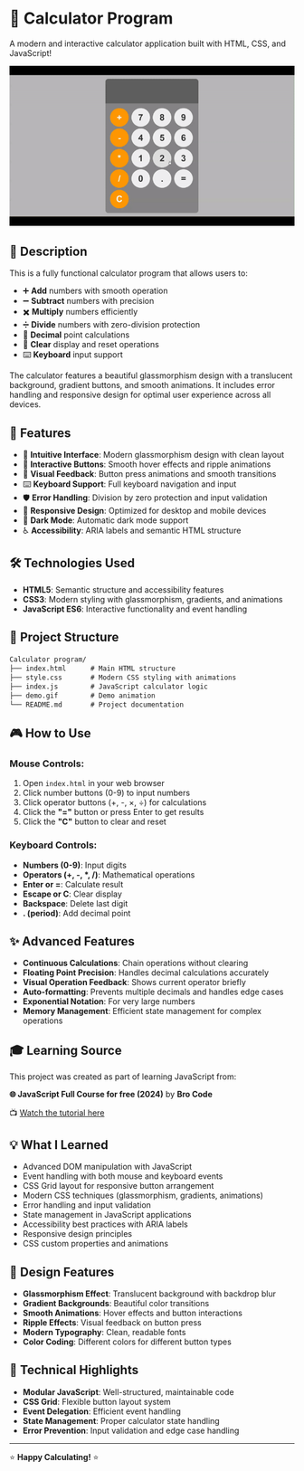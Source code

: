 # 🧮 Calculator Program

A modern and interactive calculator application built with HTML, CSS, and JavaScript!

![Demo](demo.gif)

## 📝 Description

This is a fully functional calculator program that allows users to:

- ➕ **Add** numbers with smooth operation
- ➖ **Subtract** numbers with precision
- ✖️ **Multiply** numbers efficiently
- ➗ **Divide** numbers with zero-division protection
- 🔢 **Decimal** point calculations
- 🧹 **Clear** display and reset operations
- ⌨️ **Keyboard** input support

The calculator features a beautiful glassmorphism design with a translucent background, gradient buttons, and smooth animations. It includes error handling and responsive design for optimal user experience across all devices.

## 🚀 Features

- 🎯 **Intuitive Interface**: Modern glassmorphism design with clean layout
- 🎨 **Interactive Buttons**: Smooth hover effects and ripple animations
- 💫 **Visual Feedback**: Button press animations and smooth transitions
- ⌨️ **Keyboard Support**: Full keyboard navigation and input
- 🛡️ **Error Handling**: Division by zero protection and input validation
- 📱 **Responsive Design**: Optimized for desktop and mobile devices
- 🌙 **Dark Mode**: Automatic dark mode support
- ♿ **Accessibility**: ARIA labels and semantic HTML structure

## 🛠️ Technologies Used

- **HTML5**: Semantic structure and accessibility features
- **CSS3**: Modern styling with glassmorphism, gradients, and animations
- **JavaScript ES6**: Interactive functionality and event handling

## 📁 Project Structure

```
Calculator program/
├── index.html      # Main HTML structure
├── style.css       # Modern CSS styling with animations
├── index.js        # JavaScript calculator logic
├── demo.gif        # Demo animation
└── README.md       # Project documentation
```

## 🎮 How to Use

### Mouse Controls:

1. Open `index.html` in your web browser
2. Click number buttons (0-9) to input numbers
3. Click operator buttons (+, -, ×, ÷) for calculations
4. Click the **"="** button or press Enter to get results
5. Click the **"C"** button to clear and reset

### Keyboard Controls:

- **Numbers (0-9)**: Input digits
- **Operators (+, -, \*, /)**: Mathematical operations
- **Enter or =**: Calculate result
- **Escape or C**: Clear display
- **Backspace**: Delete last digit
- **. (period)**: Add decimal point

## ✨ Advanced Features

- **Continuous Calculations**: Chain operations without clearing
- **Floating Point Precision**: Handles decimal calculations accurately
- **Visual Operation Feedback**: Shows current operator briefly
- **Auto-formatting**: Prevents multiple decimals and handles edge cases
- **Exponential Notation**: For very large numbers
- **Memory Management**: Efficient state management for complex operations

## 🎓 Learning Source

This project was created as part of learning JavaScript from:

**🌐 JavaScript Full Course for free (2024)** by **Bro Code**

📺 [Watch the tutorial here](https://www.youtube.com/watch?v=lfmg-EJ8gm4)

## 💡 What I Learned

- Advanced DOM manipulation with JavaScript
- Event handling with both mouse and keyboard events
- CSS Grid layout for responsive button arrangement
- Modern CSS techniques (glassmorphism, gradients, animations)
- Error handling and input validation
- State management in JavaScript applications
- Accessibility best practices with ARIA labels
- Responsive design principles
- CSS custom properties and animations

## 🎨 Design Features

- **Glassmorphism Effect**: Translucent background with backdrop blur
- **Gradient Backgrounds**: Beautiful color transitions
- **Smooth Animations**: Hover effects and button interactions
- **Ripple Effects**: Visual feedback on button press
- **Modern Typography**: Clean, readable fonts
- **Color Coding**: Different colors for different button types

## 🔧 Technical Highlights

- **Modular JavaScript**: Well-structured, maintainable code
- **CSS Grid**: Flexible button layout system
- **Event Delegation**: Efficient event handling
- **State Management**: Proper calculator state handling
- **Error Prevention**: Input validation and edge case handling

---

⭐ **Happy Calculating!** ⭐
